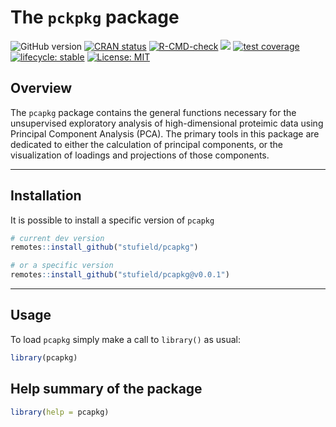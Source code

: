 
<!-- README.md is generated from README.Rmd. Please edit that file -->

# The `pckpkg` package

<!-- badges: start -->

![GitHub
version](https://img.shields.io/badge/Version-0.0.1-success.svg?style=flat&logo=github)
[![CRAN
status](http://www.r-pkg.org/badges/version/pcapkg)](https://cran.r-project.org/package=pcapkg)
[![R-CMD-check](https://github.com/stufield/pcapkg/workflows/R-CMD-check/badge.svg)](https://github.com/stufield/pcapkg/actions)
[![](https://cranlogs.r-pkg.org/badges/grand-total/pcapkg)](https://cran.r-project.org/package=pcapkg)
[![test
coverage](https://codecov.io/gh/stufield/pcapkg/branch/main/graph/badge.svg)](https://app.codecov.io/gh/stufield/pcapkg?branch=main)
[![lifecycle:
stable](https://img.shields.io/badge/lifecycle-stable-brightgreen.svg)](https://lifecycle.r-lib.org/articles/stages.html#stable)
[![License:
MIT](https://img.shields.io/badge/License-MIT-blue.svg)](https://choosealicense.com/licenses/mit/)
<!-- badges: end -->

## Overview

The `pcapkg` package contains the general functions necessary for the
unsupervised exploratory analysis of high-dimensional proteimic data
using Principal Component Analysis (PCA). The primary tools in this
package are dedicated to either the calculation of principal components,
or the visualization of loadings and projections of those components.

------------------------------------------------------------------------

## Installation

It is possible to install a specific version of `pcapkg`

``` r
# current dev version
remotes::install_github("stufield/pcapkg")

# or a specific version
remotes::install_github("stufield/pcapkg@v0.0.1")
```

------------------------------------------------------------------------

## Usage

To load `pcapkg` simply make a call to `library()` as usual:

``` r
library(pcapkg)
```

## Help summary of the package

``` r
library(help = pcapkg)
```
